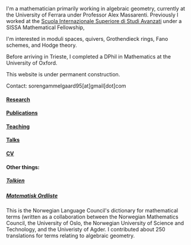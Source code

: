 
I'm a mathematician primarily working in algebraic geometry, currently at the University of Ferrara under Professor Alex Massarenti.
Previously I worked at the [Scuola Internazionale Superiore di Studi Avanzati](sissa.it) under a SISSA Mathematical Fellowship,


I'm interested in moduli spaces, quivers, Grothendieck rings, Fano schemes, and Hodge theory.

Before arriving in Trieste, I completed a DPhil in Mathematics at the University of Oxford.

This website is under permanent construction.

Contact: sorengammelgaard95[at]gmail[dot]com

#### [Research](https://sorengam.github.io/research)

#### [Publications](https://sorengam.github.io/papers)

#### [Teaching](teaching)

#### [Talks](talks)

#### [CV](CV)

#### Other things:

##### [Tolkien](https://sorengam.github.io/tolkien)

##### [Matematisk Ordliste](https://matematikkradet.no/ordliste/)
This is the Norwegian Language Council's dictionary for mathematical terms (written as a collaboration between the Norwegian Mathematics Council, the University of Oslo, the Norwegian University of Science and Technology, and the Univeristy of Agder. I contributed about 250 translations for terms relating to algebraic geometry.

